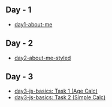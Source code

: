 ## Day - 1

- [day1-about-me](https://rohanmangalxb.github.io/Intern/day1-about-me)

## Day - 2

- [day2-about-me-styled](https://rohanmangalxb.github.io/Intern/day2-about-me-styled)

## Day - 3
- [day3-js-basics: Task 1 (Age Calc)](https://rohanmangalxb.github.io/Intern/day3-js-basics/task1/)
- [day3-js-basics: Task 2 (Simple Calc)](https://rohanmangalxb.github.io/Intern/day3-js-basics/task2)


